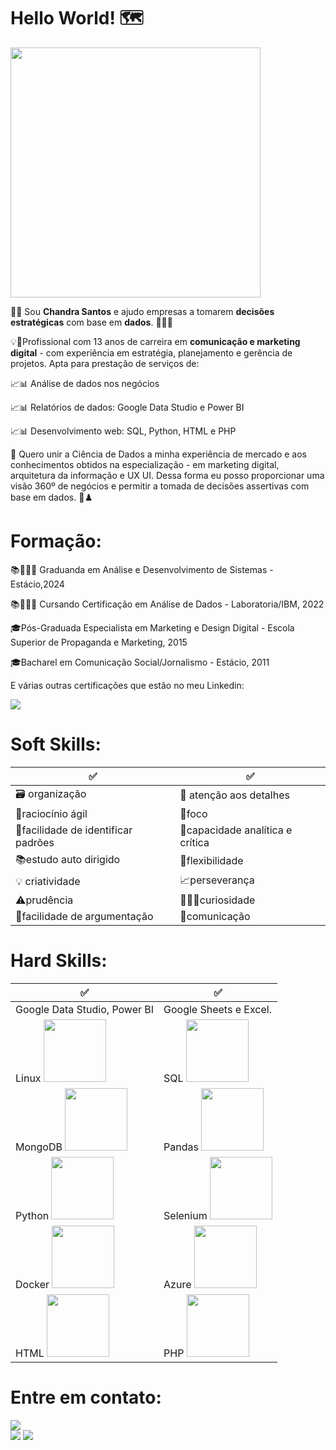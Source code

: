 # Hello World! 🗺 #

<div><img src="https://scontent.fgig4-1.fna.fbcdn.net/v/t39.30808-6/296182027_103456119130033_6939432242912066948_n.png?_nc_cat=106&ccb=1-7&_nc_sid=730e14&_nc_eui2=AeEjqolTlsPRhRHErCPqZcRAgri7sC5Ig1CCuLuwLkiDUNAW6DPiUIkSJYFaomxDqH71SYQqHGY5PdL3-x8E2rcc&_nc_ohc=DkPSPw-8BoMAX81wNl1&_nc_ht=scontent.fgig4-1.fna&oh=00_AT_VywxgmmT8Dbypv5XFK4HclhmEATs2up3nz-Y5fVXctw&oe=62E66CAD" width="400" height="400"> </div> 


👩‍💻​ Sou **Chandra Santos** e ajudo empresas a tomarem **decisões estratégicas** com base em **dados**. 🎲🎲🎲


💡🚀Profissional com 13 anos de carreira em **comunicação e marketing digital** - com experiência em estratégia, planejamento e gerência de projetos. Apta para prestação de serviços de:



📈📊 Análise de dados nos negócios

📈📊 Relatórios de dados: Google Data Studio e Power BI

📈📊 Desenvolvimento web: SQL, Python, HTML e PHP



🧮 Quero unir a Ciência de Dados a minha experiência de mercado e aos conhecimentos obtidos na especialização - em marketing digital, arquitetura da informação e UX UI. Dessa forma eu posso proporcionar uma visão 360º de negócios e permitir a tomada de decisões assertivas com base em dados. 🎯♟️



# Formação:

📚👨🏻‍🎓 Graduanda em Análise e Desenvolvimento de Sistemas - Estácio,2024

📚👨🏻‍🎓 Cursando Certificação em Análise de Dados - Laboratoria/IBM, 2022

🎓Pós-Graduada Especialista em Marketing e Design Digital - Escola Superior de Propaganda e Marketing, 2015

🎓Bacharel em Comunicação Social/Jornalismo - Estácio, 2011

E várias outras certificações que estão no meu Linkedin:
<div><a href="https://www.linkedin.com/in/chandrasantos" target="_blank"><img src="https://img.shields.io/badge/-LinkedIn-%230077B5?style=for-the-badge&logo=linkedin&logoColor=white" target="_blank"></a></div>




# Soft Skills:

✅    | ✅  
--------- | ------
🗃️ organização  | 🔎​ atenção aos detalhes
🧠raciocínio ágil  | 🔦foco 
🧮facilidade de identificar padrões | 🦉capacidade analítica e crítica 
📚estudo auto dirigido  | 🦾flexibilidade 
💡 criatividade | 📈perseverança 
⚠️prudência | 👨🏻‍🔬curiosidade 
🔡facilidade de argumentação | 🖖comunicação 


# Hard Skills:

✅    | ✅  
--------- | ------
Google Data Studio, Power BI | Google Sheets e Excel. 
Linux <img src="https://cdn.jsdelivr.net/gh/devicons/devicon/icons/linux/linux-original.svg" width="100" height="100">  | SQL <img src="https://cdn.jsdelivr.net/gh/devicons/devicon/icons/mysql/mysql-original-wordmark.svg" width="100" height="100">
MongoDB <img src="https://cdn.jsdelivr.net/gh/devicons/devicon/icons/mongodb/mongodb-plain-wordmark.svg" width="100" height="100">| Pandas  <img src="https://cdn.jsdelivr.net/gh/devicons/devicon/icons/pandas/pandas-original-wordmark.svg" width="100" height="100">
Python <img src="https://cdn.jsdelivr.net/gh/devicons/devicon/icons/python/python-original-wordmark.svg" width="100" height="100"> | Selenium <img src="https://cdn.jsdelivr.net/gh/devicons/devicon/icons/selenium/selenium-original.svg" width="100" height="100">
Docker <img src="https://cdn.jsdelivr.net/gh/devicons/devicon/icons/docker/docker-original-wordmark.svg" width="100" height="100"> | Azure <img src="https://cdn.jsdelivr.net/gh/devicons/devicon/icons/azure/azure-original-wordmark.svg" width="100" height="100"/>
HTML <img src="https://cdn.jsdelivr.net/gh/devicons/devicon/icons/html5/html5-original.svg" width="100" height="100"> | PHP <img src="https://cdn.jsdelivr.net/gh/devicons/devicon/icons/php/php-original.svg" width="100" height="100">  
     

# Entre em contato:
<div><img src="https://media1.giphy.com/media/pO3cIQ9xd3tk6IImzl/giphy.gif?cid=790b7611e8de9754ae9682baef79e6fd2f591ae141469b39&rid=giphy.gif&ct=g"></div>
<div>
<a href="https://www.youtube.com/ChandraSantos" target="_blank"><img src="https://img.shields.io/badge/YouTube-FF0000?style=for-the-badge&logo=youtube&logoColor=white" target="_blank"></a>
<a href="https://www.linkedin.com/in/chandrasantos" target="_blank"><img src="https://img.shields.io/badge/-LinkedIn-%230077B5?style=for-the-badge&logo=linkedin&logoColor=white" target="_blank"></a>   
</div>

